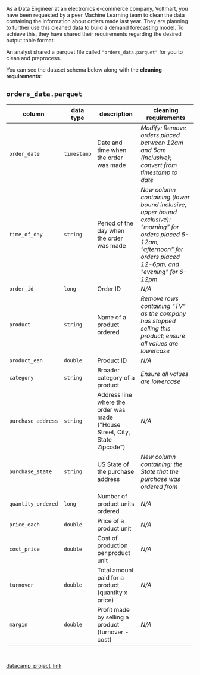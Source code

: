 As a Data Engineer at an electronics e-commerce company, Voltmart, you have been requested by a peer Machine Learning team to clean the data containing the information about orders made last year. They are planning to further use this cleaned data to build a demand forecasting model. To achieve this, they have shared their requirements regarding the desired output table format.

An analyst shared a parquet file called `"orders_data.parquet"` for you to clean and preprocess. 

You can see the dataset schema below along with the **cleaning requirements**:

## `orders_data.parquet`

| column | data type | description | cleaning requirements | 
|--------|-----------|-------------|-----------------------|
| `order_date` | `timestamp` | Date and time when the order was made | _Modify: Remove orders placed between 12am and 5am (inclusive); convert from timestamp to date_ |
| `time_of_day` | `string` | Period of the day when the order was made | _New column containing (lower bound inclusive, upper bound exclusive): "morning" for orders placed 5-12am, "afternoon" for orders placed 12-6pm, and "evening" for 6-12pm_ |
| `order_id` | `long` | Order ID | _N/A_ |
| `product` | `string` | Name of a product ordered | _Remove rows containing "TV" as the company has stopped selling this product; ensure all values are lowercase_ |
| `product_ean` | `double` | Product ID | _N/A_ |
| `category` | `string` | Broader category of a product | _Ensure all values are lowercase_ |
| `purchase_address` | `string` | Address line where the order was made ("House Street, City, State Zipcode") | _N/A_ |
| `purchase_state` | `string` | US State of the purchase address | _New column containing: the State that the purchase was ordered from_ |
| `quantity_ordered` | `long` | Number of product units ordered | _N/A_ |
| `price_each` | `double` | Price of a product unit | _N/A_ |
| `cost_price` | `double` | Cost of production per product unit | _N/A_ |
| `turnover` | `double` | Total amount paid for a product (quantity x price) | _N/A_ |
| `margin` | `double` | Profit made by selling a product (turnover - cost) | _N/A_ |

<br>

[datacamp_project_link](https://www.datacamp.com/datalab/w/8883c4ab-ebad-4c56-883d-d65bb7e060eb/edit?emitCellOutputs=false&reducedMenuBar=true&showExploreMore=false&showLeftNavigation=false&showNavBar=false&showPublicationButton=false&showOnlyRelevantSampleIntegrationIds[]=89e17161-a224-4a8a-846b-0adc0fe7a4b1&showOnlyRelevantSampleIntegrationIds[]=e0c96696-ae0a-46fb-b6f9-1a43eb428ecb&showOnlyRelevantSampleIntegrationIds[]=b1fcb109-b4fe-4543-bc98-681df8c4dc6e&showOnlyRelevantSampleIntegrationIds[]=fcf37a0e-f8bd-4c85-95a5-201d3eebea48&showOnlyRelevantSampleIntegrationIds[]=db697c09-0402-4a02-b327-26018dc2ecce&showOnlyRelevantSampleIntegrationIds[]=7569175e-98be-4c89-9873-c20f699a9cc7&fetchUnlistedSampleIntegrationIds[]=7569175e-98be-4c89-9873-c20f699a9cc7#50e4e10a-82d1-4840-a207-f4e64a7bd20e)
